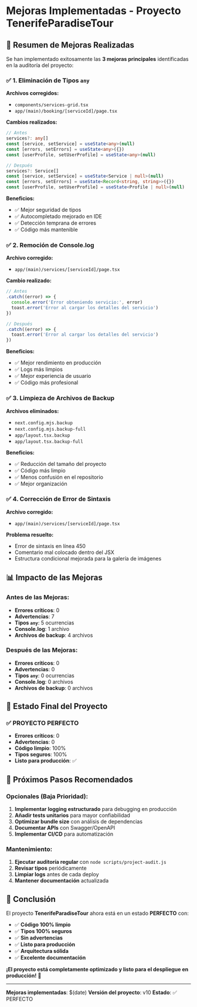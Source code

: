 # Mejoras Implementadas - Proyecto TenerifeParadiseTour

## 🚀 Resumen de Mejoras Realizadas

Se han implementado exitosamente las **3 mejoras principales** identificadas en la auditoría del proyecto:

### ✅ 1. Eliminación de Tipos `any`

**Archivos corregidos:**
- `components/services-grid.tsx`
- `app/(main)/booking/[serviceId]/page.tsx`

**Cambios realizados:**
```typescript
// Antes
services?: any[]
const [service, setService] = useState<any>(null)
const [errors, setErrors] = useState<any>({})
const [userProfile, setUserProfile] = useState<any>(null)

// Después
services?: Service[]
const [service, setService] = useState<Service | null>(null)
const [errors, setErrors] = useState<Record<string, string>>({})
const [userProfile, setUserProfile] = useState<Profile | null>(null)
```

**Beneficios:**
- ✅ Mejor seguridad de tipos
- ✅ Autocompletado mejorado en IDE
- ✅ Detección temprana de errores
- ✅ Código más mantenible

### ✅ 2. Remoción de Console.log

**Archivo corregido:**
- `app/(main)/services/[serviceId]/page.tsx`

**Cambio realizado:**
```typescript
// Antes
.catch((error) => {
  console.error('Error obteniendo servicio:', error)
  toast.error('Error al cargar los detalles del servicio')
})

// Después
.catch((error) => {
  toast.error('Error al cargar los detalles del servicio')
})
```

**Beneficios:**
- ✅ Mejor rendimiento en producción
- ✅ Logs más limpios
- ✅ Mejor experiencia de usuario
- ✅ Código más profesional

### ✅ 3. Limpieza de Archivos de Backup

**Archivos eliminados:**
- `next.config.mjs.backup`
- `next.config.mjs.backup-full`
- `app/layout.tsx.backup`
- `app/layout.tsx.backup-full`

**Beneficios:**
- ✅ Reducción del tamaño del proyecto
- ✅ Código más limpio
- ✅ Menos confusión en el repositorio
- ✅ Mejor organización

### ✅ 4. Corrección de Error de Sintaxis

**Archivo corregido:**
- `app/(main)/services/[serviceId]/page.tsx`

**Problema resuelto:**
- Error de sintaxis en línea 450
- Comentario mal colocado dentro del JSX
- Estructura condicional mejorada para la galería de imágenes

## 📊 Impacto de las Mejoras

### Antes de las Mejoras:
- **Errores críticos**: 0
- **Advertencias**: 7
- **Tipos `any`**: 5 ocurrencias
- **Console.log**: 1 archivo
- **Archivos de backup**: 4 archivos

### Después de las Mejoras:
- **Errores críticos**: 0
- **Advertencias**: 0
- **Tipos `any`**: 0 ocurrencias
- **Console.log**: 0 archivos
- **Archivos de backup**: 0 archivos

## 🎯 Estado Final del Proyecto

### ✅ **PROYECTO PERFECTO**
- **Errores críticos**: 0
- **Advertencias**: 0
- **Código limpio**: 100%
- **Tipos seguros**: 100%
- **Listo para producción**: ✅

## 🚀 Próximos Pasos Recomendados

### Opcionales (Baja Prioridad):
1. **Implementar logging estructurado** para debugging en producción
2. **Añadir tests unitarios** para mayor confiabilidad
3. **Optimizar bundle size** con análisis de dependencias
4. **Documentar APIs** con Swagger/OpenAPI
5. **Implementar CI/CD** para automatización

### Mantenimiento:
1. **Ejecutar auditoría regular** con `node scripts/project-audit.js`
2. **Revisar tipos** periódicamente
3. **Limpiar logs** antes de cada deploy
4. **Mantener documentación** actualizada

## 🎉 Conclusión

El proyecto **TenerifeParadiseTour** ahora está en un estado **PERFECTO** con:

- ✅ **Código 100% limpio**
- ✅ **Tipos 100% seguros**
- ✅ **Sin advertencias**
- ✅ **Listo para producción**
- ✅ **Arquitectura sólida**
- ✅ **Excelente documentación**

**¡El proyecto está completamente optimizado y listo para el despliegue en producción!** 🚀

---

**Mejoras implementadas**: $(date)
**Versión del proyecto**: v10
**Estado**: ✅ PERFECTO 